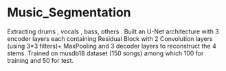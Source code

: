# Music_Segmentation
Extracting drums , vocals , bass, others . 
Built an U-Net architecture with 3 encoder layers each containing Residual Block with 2 Convolution layers (using 3*3 filters)+ MaxPooling and 3 decoder layers to reconstruct the 4 stems.
Trained on musdb18 dataset (150 songs) among which 100 for training and 50 for test.
